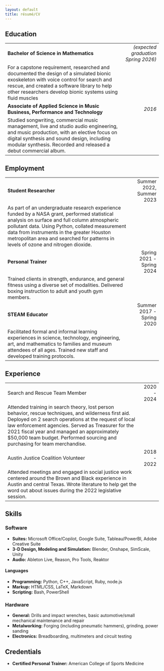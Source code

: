 ```yaml
---
layout: default
title: résumé/CV
---
```


Education
----------
|                                                                                                                                                                                                                                                       |                                     |
|-------------------------------------------------------------------------------------------------------------------------------------------------------------------------------------------------------------------------------------------------------|------------------------------------:|
| **Bachelor of Science in Mathematics**                                                                                                                                                                                                                | *(expected graduation Spring 2026)* |
| For a capstone requirement, researched and documented the design of a simulated bionic exoskeleton with voice control for search and rescue, and created a software library to help other researchers develop bionic systems using fluid muscles      |                                     |
| **Associate of Applied Science in Music Business, Performance and Technology**                                                                                                                                                                        |                              *2016* |
| Studied songwriting, commercial music management, live and studio audio engineering, and music production, with an elective focus on digital synthesis and sound design, including modular synthesis. Recorded and released a debut commercial album. |                                     |

Employment
-----------
|                                                                                                                                                                                                                                                                                                                                    |                           |
|------------------------------------------------------------------------------------------------------------------------------------------------------------------------------------------------------------------------------------------------------------------------------------------------------------------------------------|--------------------------:|
| **Student Researcher**                                                                                                                                                                                                                                                                                                             |  Summer 2022, Summer 2023 |
| As part of an undergraduate research experience funded by a NASA grant, performed statistical analysis on surface and full column atmospheric pollutant data. Using Python, collated measurement data from instruments in the greater Houston metropolitan area and searched for patterns in levels of ozone and nitrogen dioxide. |                           |
| **Personal Trainer**                                                                                                                                                                                                                                                                                                               | Spring 2021 - Spring 2024 |
| Trained clients in strength, endurance, and general fitness using a diverse set of modalities. Delivered boxing instruction to adult and youth gym members.                                                                                                                                                                        |                           |
| **STEAM Educator**                                                                                                                                                                                                                                                                                                                 | Summer 2017 - Spring 2020 |
| Facilitated formal and informal learning experiences in science, technology, engineering, art, and mathematics to families and museum attendees of all ages. Trained new staff and developed training protocols.                                                                                                                   |                           |

Experience
----------
|                                                                                                                                                                                                                                                                                                                                                 |             |
|-------------------------------------------------------------------------------------------------------------------------------------------------------------------------------------------------------------------------------------------------------------------------------------------------------------------------------------------------|------------:|
| Search and Rescue Team Member                                                                                                                                                                                                                                                                                                                   | 2020 - 2024 |
| Attended training in search theory, lost person behavior, rescue techniques, and wilderness first aid. Deployed on 2 search operations at the request of local law enforcement agencies. Served as Treasurer for the 2021 fiscal year and managed an approximately $50,000 team budget. Performed sourcing and purchasing for team merchandise. |             |
| Austin Justice Coalition Volunteer                                                                                                                                                                                                                                                                                                              | 2018 - 2022 |
| Attended meetings and engaged in social justice work centered around the Brown and Black experience in Austin and central Texas. Wrote literature to help get the word out about issues during the 2022 legislative session.                                                                                                                    |             |


Skills
------

### Software

- **Suites:** Microsoft Office/Copilot, Google Suite, Tableau/PowerBI, Adobe Creative Suite
- **3-D Design, Modeling and Simulation:** Blender, Onshape, SimScale, Unity
- **Audio:** Ableton Live, Reason, Pro Tools, Reaktor

#### Languages

- **Programming:** Python, C++, JavaScript, Ruby, node.js
- **Markup:** HTML/CSS, LaTeX, Markdown
- **Scripting:** Bash, PowerShell

### Hardware
- **General:** Drills and impact wrenches, basic automotive/small mechanical maintenance and repair
- **Metalworking:** Forging (including pneumatic hammers), grinding, power sanding
- **Electronics:** Breadboarding, multimeters and circuit testing

Credentials
-----------
- **Certified Personal Trainer:** American College of Sports Medicine